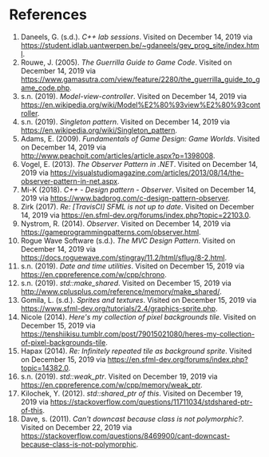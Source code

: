 # References #
1. Daneels, G. (s.d.). *C++ lab sessions*. Visited on December 14, 2019 via https://student.idlab.uantwerpen.be/~gdaneels/gev_prog_site/index.html.
1. Rouwe, J. (2005). *The Guerrilla Guide to Game Code*. Visited on December 14, 2019 via https://www.gamasutra.com/view/feature/2280/the_guerrilla_guide_to_game_code.php.
1. s.n. (2019). *Model-view-controller*. Visited on December 14, 2019 via https://en.wikipedia.org/wiki/Model%E2%80%93view%E2%80%93controller.
1. s.n. (2019). *Singleton pattern*. Visited on December 14, 2019 via https://en.wikipedia.org/wiki/Singleton_pattern.
1. Adams, E. (2009). *Fundamentals of Game Design: Game Worlds*. Visited on December 14, 2019 via http://www.peachpit.com/articles/article.aspx?p=1398008.
1. Vogel, E. (2013). *The Observer Pattern in .NET*. Visited on December 14, 2019 via https://visualstudiomagazine.com/articles/2013/08/14/the-observer-pattern-in-net.aspx.
1. Mi-K (2018). *C++ - Design pattern - Observer*. Visited on December 14, 2019 via https://www.badprog.com/c-design-pattern-observer.
1. Zirk (2017). *Re: [TravisCI] SFML is not up to date*. Visited on December 14, 2019 via https://en.sfml-dev.org/forums/index.php?topic=22103.0.
1. Nystrom, R. (2014). *Observer*. Visited on December 14, 2019 via https://gameprogrammingpatterns.com/observer.html.
1. Rogue Wave Software (s.d.). *The MVC Design Pattern*. Visited on December 14, 2019 via https://docs.roguewave.com/stingray/11.2/html/sflug/8-2.html.
1. s.n. (2019). *Date and time utilities*. Visited on December 15, 2019 via https://en.cppreference.com/w/cpp/chrono. 
1. s.n. (2019). *std::make_shared*. Visited on December 15, 2019 via http://www.cplusplus.com/reference/memory/make_shared/.
1. Gomila, L. (s.d.). *Sprites and textures*. Visited on December 15, 2019 via https://www.sfml-dev.org/tutorials/2.4/graphics-sprite.php.
1. Nicole (2014). *Here's my collection of pixel backgrounds tile*. Visited on December 15, 2019 via https://tenshiikisu.tumblr.com/post/79015021080/heres-my-collection-of-pixel-backgrounds-tile. 
1. Hapax (2014). *Re: Infinitely repeated tile as background sprite*. Visited on December 15, 2019 via https://en.sfml-dev.org/forums/index.php?topic=14382.0.
1. s.n. (2019). *std::weak_ptr*. Visited on December 19, 2019 via https://en.cppreference.com/w/cpp/memory/weak_ptr. 
1. Kilochek, Y. (2012). *std::shared_ptr of this*. Visited on December 19, 2019 via https://stackoverflow.com/questions/11711034/stdshared-ptr-of-this. 
1. Dave, s. (2011). *Can't downcast because class is not polymorphic?*. Visited on December 22, 2019 via https://stackoverflow.com/questions/8469900/cant-downcast-because-class-is-not-polymorphic.

